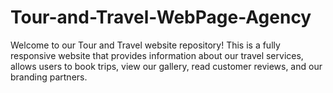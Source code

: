 # Tour-and-Travel-WebPage-Agency
Welcome to our Tour and Travel website repository! This is a fully responsive website that provides information about our travel services, allows users to book trips, view our gallery, read customer reviews, and our branding partners.
